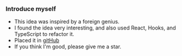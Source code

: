  ### Introduce myself
 
  
 * This idea was inspired by a foreign genius.
 * I found the idea very interesting, and also used React, Hooks, and TypeScript to refactor it.
 * Placed it in [gitHub](https://github.com/way-jm/resume)
 * If you think I'm good, please give me a star.
